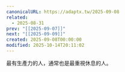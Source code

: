 ```yaml
---
canonicalURL: https://adaptx.tw/2025-09-08
related:
  - 2025-08-31
prev: "[[2025-09-07]]"
next: "[[2025-09-09]]"
created: 2025-09-08T00:00:00
modified: 2025-10-14T20:11:02
---
```


最有生產力的人，通常也是最重視休息的人。
